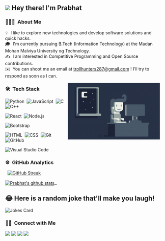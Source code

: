 
<h2> <img src="https://raw.githubusercontent.com/verma-anushka/verma-anushka/master/gifs/wave.gif" width="30px"> Hey there! I'm Prabhat</h2>


### 👨🏻‍💻 &nbsp;About Me

💡 &nbsp;I like to explore new technologies and develop software solutions and quick hacks.\
🎓 &nbsp;I'm currently pursuing B.Tech (Information Technology) at the Madan Mohan Malviya University og Technology.\
✍️ &nbsp;I am interested in Competitive Programming and Open Source contributions.\
✉️ &nbsp;You can shoot me an email at trollhunters287@gmail.com ! I'll try to respond as soon as I can.

<img alt="Night Coding" src="https://raw.githubusercontent.com/AVS1508/AVS1508/master/assets/Night-Coding.gif" align="right"/>

### 🛠 &nbsp;Tech Stack

![Python](https://img.shields.io/badge/-Python-05122A?style=flat&logo=python)&nbsp;
![JavaScript](https://img.shields.io/badge/-JavaScript-05122A?style=flat&logo=javascript)&nbsp;
![C](https://img.shields.io/badge/-C-05122A?style=flat&logo=C&logoColor=A8B9CC)&nbsp;
![C++](https://img.shields.io/badge/-C++-05122A?style=flat&logo=C%2B%2B&logoColor=00599C)&nbsp;

![React](https://img.shields.io/badge/-React-05122A?style=flat&logo=react)&nbsp;
![Node.js](https://img.shields.io/badge/-Node.js-05122A?style=flat&logo=node.js)&nbsp;

![Bootstrap](https://img.shields.io/badge/-Bootstrap-05122A?style=flat&logo=bootstrap&logoColor=563D7C)

![HTML](https://img.shields.io/badge/-HTML-05122A?style=flat&logo=HTML5)&nbsp;
![CSS](https://img.shields.io/badge/-CSS-05122A?style=flat&logo=CSS3&logoColor=1572B6)&nbsp;
![Git](https://img.shields.io/badge/-Git-05122A?style=flat&logo=git)&nbsp;
![GitHub](https://img.shields.io/badge/-GitHub-05122A?style=flat&logo=github)&nbsp;

![Visual Studio Code](https://img.shields.io/badge/-Visual%20Studio%20Code-05122A?style=flat&logo=visual-studio-code&logoColor=007ACC)&nbsp;



### ⚙️ &nbsp;GitHub Analytics
&nbsp;
[![GitHub Streak](https://github-readme-streak-stats.herokuapp.com?user=Prabhatyadav60&theme=blueberry&date_format=M%20j%5B%2C%20Y%5D)](https://git.io/streak-stats)
&nbsp;

<a href="https://github.com/Prabhatyadav60">
 <img align="center" src="https://github-readme-stats.vercel.app/api?username=Prabhatyadav60&show_icons=true&theme=dark&line_height=27" alt="Prabhat's github stats"/>&nbsp;
</a>
&nbsp;


## 😂 Here is a random joke that'll make you laugh!
![Jokes Card](https://readme-jokes.vercel.app/api)

### 🤝🏻 &nbsp;Connect with Me

<p align="center">

<a href="https://www.linkedin.com/in/prabhat-yadav-404b7727a/"><img src="https://img.shields.io/badge/-Prabhat%20Yadav-0077B5?style=flat&logo=Linkedin&logoColor=white"/></a>
<a href="https://instagram.com/prabhatyadav7177"><img src="https://img.shields.io/badge/-@prabhatyadav7177-E4405F?style=flat&logo=Instagram&logoColor=white"/></a>
<a href="(https://www.facebook.com/profile.php?id=100025945596921)"><img src="https://img.shields.io/badge/-Prabhat_Yadav?style=flat&logo=Facebook&logoColor=white"/></a>
<a href="https://in.pinterest.com/trollhunters27/"><img src="https://img.shields.io/badge/-trollhunters27-BD081C?style=flat&logo=Pinterest&logoColor=white"/></a>
</p>

<!---
Prabhatyadav60/Prabhatyadav60 is a ✨ special ✨ repository because its `README.md` (this file) appears on your GitHub profile.
You can click the Preview link to take a look at your changes.
--->
